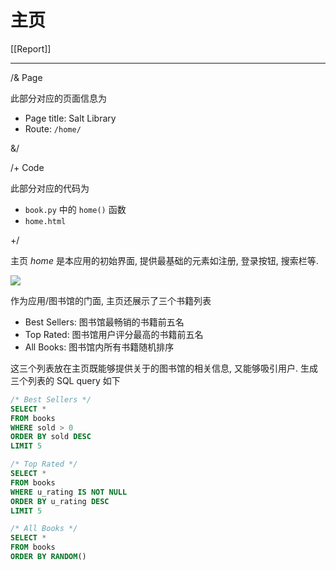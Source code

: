 # 主页

[[Report]]

---

/& Page

此部分对应的页面信息为

* Page title: Salt Library
* Route: `/home/`

&/

/+ Code

此部分对应的代码为

* `book.py` 中的 `home()` 函数
* `home.html`

+/

主页 *home* 是本应用的初始界面, 提供最基础的元素如注册, 登录按钮, 搜索栏等.

![](img/home.png)

作为应用/图书馆的门面, 主页还展示了三个书籍列表

* Best Sellers: 图书馆最畅销的书籍前五名
* Top Rated: 图书馆用户评分最高的书籍前五名
* All Books: 图书馆内所有书籍随机排序

这三个列表放在主页既能够提供关于的图书馆的相关信息, 又能够吸引用户. 生成三个列表的 SQL query 如下

```sql
/* Best Sellers */
SELECT *
FROM books
WHERE sold > 0
ORDER BY sold DESC
LIMIT 5

/* Top Rated */
SELECT *
FROM books
WHERE u_rating IS NOT NULL
ORDER BY u_rating DESC
LIMIT 5

/* All Books */
SELECT *
FROM books
ORDER BY RANDOM()
```